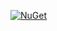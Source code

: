 [![NuGet](https://img.shields.io/nuget/v/ContentCache.svg)](https://www.nuget.org/packages/ContentCache/)

